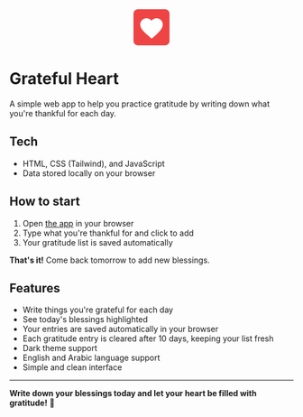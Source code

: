 <div align="center">
  <img src="src/assets/heart-logo.svg" alt="Grateful Heart Logo" width="64" height="64">
</div>

# Grateful Heart

A simple web app to help you practice gratitude by writing down what you're thankful for each day.

## Tech

- HTML, CSS (Tailwind), and JavaScript
- Data stored locally on your browser

## How to start

1. Open [the app](https://edriso.github.io/grateful-heart) in your browser
2. Type what you're thankful for and click to add
3. Your gratitude list is saved automatically

**That's it!** Come back tomorrow to add new blessings.

## Features

- Write things you're grateful for each day
- See today's blessings highlighted
- Your entries are saved automatically in your browser
- Each gratitude entry is cleared after 10 days, keeping your list fresh
- Dark theme support
- English and Arabic language support
- Simple and clean interface

---

**Write down your blessings today and let your heart be filled with gratitude!** 🌸
